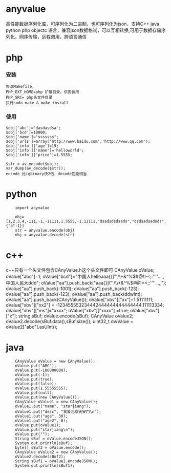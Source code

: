 anyvalue
========

高性能数据序列化库，可序列化为二进制，也可序列化为json，支持C++ java python php objectc 语言，兼容json数据格试，可以互相转换,可用于数据存储序列化，网序传输，远程调用，跨语言通信

php
========
###  安装
    修改Makefile,  
    PHP_EXT_HOME=php 扩展目录，供安装用
    PHP_SRC= php头文件目录
    执行sudo make & make install
###  使用    
    $obj['abc']='dasdasdsa';
    $obj['bcd']=10000;
    $obj['name']="sssssss";
    $obj['urls']=array('http://www.baidu.com','http://www.qq.com');
    $obj['info']['age']=19;
    $obj['info']['name']='helloworld';
    $obj['info']['price']=1.5555;

    $str = av_encode($obj);
    var_dump(av_decode($str));
    encode 比igbinary快2倍，decode性能相当

python
========
        import anyvalue

        obj=[1,2,3,4,-111,-1,-11111,1.5555,-1.11111,"dsadsdsdsads","dsdsadsadsds",{"a":1}]
        str = anyvalue.encode(obj)
        obj = anyvalue.decode(str)

c++
=========
c++只有一个头文件包含CAnyValue.h这个头文件即可
        CAnyValue oValue;
        oValue["abc"]=1;
        oValue["bcd"]="中国人helloaaa{}]\"'/\\*&^%$#@!><;:''''...,,中国人民大ddd";
        oValue["aa"].push_back("aaa{}]\"'/\\*&^%$#@!><;:''''...,,");
        oValue["aa"].push_back(-1001);
        oValue["aa"].push_back(-123);
        oValue["aa"].push_back(-123);
        oValue["aa"].push_back(ddwInt);
        oValue["aa"].push_back(CAnyValue());
        oValue["xbv"]["xx"]=1.51111111;
        oValue["xbv"]["xx2"] = -123455553234442444444444444444.111113334;
        oValue["xbv"]["ms"]="xxxx";
        oValue["xbv"]["xxxx"] =true;
        oValue["xbv"]["x"];
        string sBuf;
        oValue.encode(sBuf);
        CAnyValue oValue2;
        oValue2.decode(sBuf.data(),sBuf.size());
        uint32_t dwValue = oValue2["abc"].asUInt();

java
=========
        CAnyValue oValue = new CAnyValue();
        oValue.put("ABC");
        oValue.put(-100000000);
        oValue.put(-1);
        oValue.put(true);
        oValue.put(false);
        oValue.put(1.55555555);
        oValue.put(null);
        oValue.put(new CAnyValue());
        CAnyValue oValue1 = new CAnyValue();
        oValue1.put("name", "starjiang");
        oValue1.put("desc", "我爱北京天安门\n");
        oValue1.put("age", 30);
        oValue1.put("age2", 0);
        oValue.put(oValue1);
        oValue.put("starjiang\n");
        oValue.put("");
        String sBuf = oValue.encodeJSON();
        System.out.println(sBuf);
        byte[] sBuf2 = oValue.encode();
        CAnyValue oValue2 = new CAnyValue();
        oValue2.decode(sBuf2);
        String sBuf1 = oValue2.encodeJSON();
        System.out.println(sBuf1);
